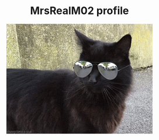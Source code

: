 <h1 align="center">MrsRealM02 profile</h1>
<p align="center">
<img width="400" src="cat.gif" alt="cat"/>
</p>
